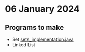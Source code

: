 # 06 January 2024

## Programs to make
- Set [sets_implementation.java](./sets_implementation.java)
- Linked List